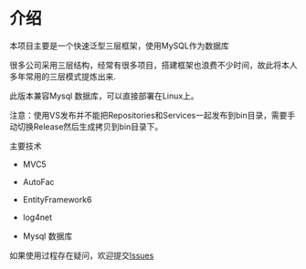 介绍
================

本项目主要是一个快速泛型三层框架，使用MySQL作为数据库

很多公司采用三层结构，经常有很多项目，搭建框架也浪费不少时间，故此将本人多年常用的三层模式提炼出来.

此版本兼容Mysql 数据库，可以直接部署在Linux上。

注意：使用VS发布并不能把Repositories和Services一起发布到bin目录，需要手动切换Release然后生成拷贝到bin目录下。


主要技术

* MVC5

* AutoFac

* EntityFramework6

* log4net

* Mysql 数据库


如果使用过程存在疑问，欢迎提交[Issues](https://github.com/taitans/Quick-Template/issues) 